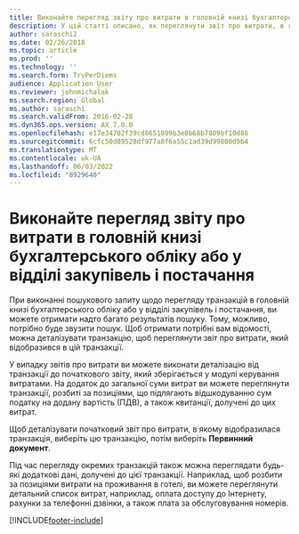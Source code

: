 ```yaml
---
title: Виконайте перегляд звіту про витрати в головній книзі бухгалтерського обліку або у відділі закупівель і постачання
description: У цій статті описано, як переглянути звіт про витрати, в якому відобразилася транзакція.
author: saraschi2
ms.date: 02/26/2018
ms.topic: article
ms.prod: ''
ms.technology: ''
ms.search.form: TrvPerDiems
audience: Application User
ms.reviewer: johnmichalak
ms.search.region: Global
ms.author: saraschi
ms.search.validFrom: 2016-02-28
ms.dyn365.ops.version: AX 7.0.0
ms.openlocfilehash: e17e34702f39cd8651899b3e0b68b7809bf10d86
ms.sourcegitcommit: 6cfc50d89528df977a8f6a55c1ad39d99800d9b4
ms.translationtype: MT
ms.contentlocale: uk-UA
ms.lasthandoff: 06/03/2022
ms.locfileid: "8929640"
---
```

# <a name="view-an-expense-report-from-general-ledger-or-procurement-and-sourcing"></a>Виконайте перегляд звіту про витрати в головній книзі бухгалтерського обліку або у відділі закупівель і постачання

При виконанні пошукового запиту щодо перегляду транзакцій в головній книзі бухгалтерського обліку або у відділі закупівель і постачання, ви можете отримати надто багато результатів пошуку. Тому, можливо, потрібно буде звузити пошук. Щоб отримати потрібні вам відомості, можна деталізувати транзакцію, щоб переглянути звіт про витрати, який відобразився в цій транзакції.

У випадку звітів про витрати ви можете виконати деталізацію від транзакції до початкового звіту, який зберігається у модулі керування витратами. На додаток до загальної суми витрат ви можете переглянути транзакції, розбиті за позиціями, що підлягають відшкодуванню сум податку на додану вартість (ПДВ), а також квитанції, долучені до цих витрат.

Щоб деталізувати початковий звіт про витрати, в якому відобразилася транзакція, виберіть цю транзакцію, потім виберіть **Первинний документ**.

Під час перегляду окремих транзакцій також можна переглядати будь-які додаткові дані, долучені до цієї транзакції. Наприклад, щоб розбити за позиціями витрати на проживання в готелі, ви можете переглянути детальний список витрат, наприклад, оплата доступу до Інтернету, рахунки за телефонні дзвінки, а також плата за обслуговування номерів.


[!INCLUDE[footer-include](../includes/footer-banner.md)]